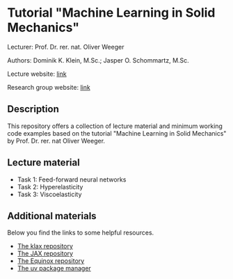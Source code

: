 # Tutorial "Machine Learning in Solid Mechanics"

Lecturer: Prof. Dr. rer. nat. Oliver Weeger

Authors: Dominik K. Klein, M.Sc.; Jasper O. Schommartz, M.Sc.



Lecture website: [link](https://www.maschinenbau.tu-darmstadt.de/cps/cps_teaching/cps_courses/cps_tutorial_mlsm/index.en.jsp)

Research group website: [link](https://www.maschinenbau.tu-darmstadt.de/cps/department_cps/index.en.jsp)

## Description

This repository offers a collection of lecture material and minimum working code examples based on the tutorial "Machine Learning in Solid Mechanics" by Prof. Dr. rer. nat Oliver Weeger.

## Lecture material

* Task 1: Feed-forward neural networks
* Task 2: Hyperelasticity
* Task 3: Viscoelasticity

## Additional materials

Below you find the links to some helpful resources.

- [The klax repository](https://github.com/drenderer/klax)
- [The JAX repository](https://github.com/jax-ml/jax)
- [The Equinox repository](https://github.com/patrick-kidger/equinox)
- [The uv package manager](https://docs.astral.sh/uv/getting-started/installation/)
